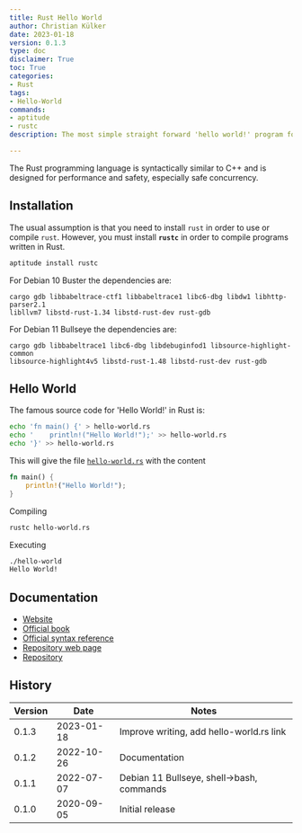 ```yaml
---
title: Rust Hello World
author: Christian Külker
date: 2023-01-18
version: 0.1.3
type: doc
disclaimer: True
toc: True
categories:
- Rust
tags:
- Hello-World
commands:
- aptitude
- rustc
description: The most simple straight forward 'hello world!' program for Rust

---
```


The Rust programming language is syntactically similar to C++ and is designed
for performance and safety, especially safe concurrency.

## Installation

The usual assumption is that you need to install `rust` in order to use or
compile `rust`. However, you must install **`rustc`** in order to compile
programs written in Rust.

```bash
aptitude install rustc
```

For Debian 10 Buster the dependencies are:

```
cargo gdb libbabeltrace-ctf1 libbabeltrace1 libc6-dbg libdw1 libhttp-parser2.1
libllvm7 libstd-rust-1.34 libstd-rust-dev rust-gdb
```

For Debian 11 Bullseye the dependencies are:

```
cargo gdb libbabeltrace1 libc6-dbg libdebuginfod1 libsource-highlight-common
libsource-highlight4v5 libstd-rust-1.48 libstd-rust-dev rust-gdb
```

## Hello World

The famous source code for 'Hello World!' in Rust is:

```bash
echo 'fn main() {' > hello-world.rs
echo '    println!("Hello World!");' >> hello-world.rs
echo '}' >> hello-world.rs
```

This will give the file [`hello-world.rs`](hello-world.rs) with the content

```rust
fn main() {
    println!("Hello World!");
}
```

Compiling

```bash
rustc hello-world.rs
```

Executing

```bash
./hello-world
Hello World!
```

## Documentation

- [Website](https://www.rust-lang.org/)
- [Official book](https://doc.rust-lang.org/book/)
- [Official syntax reference](https://doc.rust-lang.org/reference/)
- [Repository web page]( https://github.com/rust-lang/rust)
- [Repository](https://github.com/rust-lang/rust.git)

## History

| Version | Date       | Notes                                                |
| ------- | ---------- | ---------------------------------------------------- |
| 0.1.3   | 2023-01-18 | Improve writing, add hello-world.rs link             |
| 0.1.2   | 2022-10-26 | Documentation                                        |
| 0.1.1   | 2022-07-07 | Debian 11 Bullseye, shell->bash, commands            |
| 0.1.0   | 2020-09-05 | Initial release                                      |

